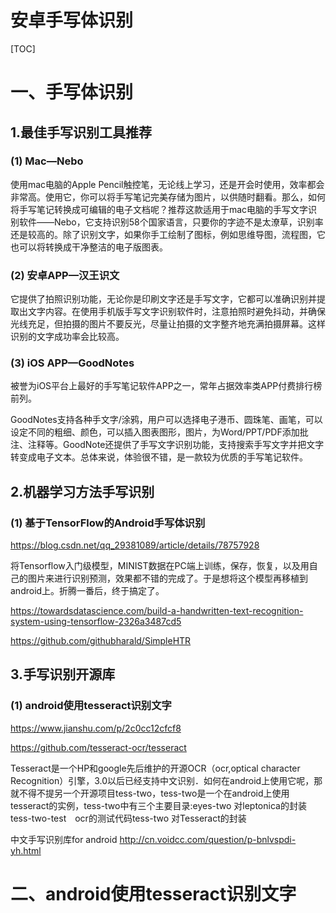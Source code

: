 # 安卓手写体识别



[TOC]

# 一、手写体识别

## 1.最佳手写识别工具推荐

### (1) Mac—Nebo

使用mac电脑的Apple Pencil触控笔，无论线上学习，还是开会时使用，效率都会非常高。使用它，你可以将手写笔记完美存储为图片，以供随时翻看。那么，如何将手写笔记转换成可编辑的电子文档呢？推荐这款适用于mac电脑的手写文字识别软件——Nebo，它支持识别58个国家语言，只要你的字迹不是太潦草，识别率还是较高的。除了识别文字，如果你手工绘制了图标，例如思维导图，流程图，它也可以将转换成干净整洁的电子版图表。



### (2) 安卓APP—汉王识文


它提供了拍照识别功能，无论你是印刷文字还是手写文字，它都可以准确识别并提取出文字内容。在使用手机版手写文字识别软件时，注意拍照时避免抖动，并确保光线充足，但拍摄的图片不要反光，尽量让拍摄的文字整齐地充满拍摄屏幕。这样识别的文字成功率会比较高。

### (3) iOS APP—GoodNotes

被誉为iOS平台上最好的手写笔记软件APP之一，常年占据效率类APP付费排行榜前列。

GoodNotes支持各种手文字/涂鸦，用户可以选择电子港币、圆珠笔、画笔，可以设定不同的粗细、颜色，可以插入图表图形，图片，为Word/PPT/PDF添加批注、注释等。GoodNote还提供了手写文字识别功能，支持搜索手写文字并把文字转变成电子文本。总体来说，体验很不错，是一款较为优质的手写笔记软件。



## 2.机器学习方法手写识别




### (1) 基于TensorFlow的Android手写体识别


https://blog.csdn.net/qq_29381089/article/details/78757928

将Tensorflow入门级模型，MINIST数据在PC端上训练，保存，恢复，以及用自己的图片来进行识别预测，效果都不错的完成了。于是想将这个模型再移植到android上。折腾一番后，终于搞定了。




https://towardsdatascience.com/build-a-handwritten-text-recognition-system-using-tensorflow-2326a3487cd5

https://github.com/githubharald/SimpleHTR


## 3.手写识别开源库


### (1) android使用tesseract识别文字

https://www.jianshu.com/p/2c0cc12cfcf8

https://github.com/tesseract-ocr/tesseract

Tesseract是一个HP和google先后维护的开源OCR（ocr,optical character Recognition）引擎，3.0以后已经支持中文识别．如何在android上使用它呢，那就不得不提另一个开源项目tess-two，tess-two是一个在android上使用tesseract的实例，tess-two中有三个主要目录:eyes-two 对leptonica的封装tess-two-test　ocr的测试代码tess-two 对Tesseract的封装



中文手写识别库for android
http://cn.voidcc.com/question/p-bnlvspdi-yh.html





# 二、android使用tesseract识别文字











































































